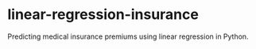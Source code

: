 # linear-regression-insurance
Predicting medical insurance premiums using linear regression in Python.
